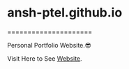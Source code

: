 # ansh-ptel.github.io
=====================

Personal Portfolio Website.😎

Visit Here to See [Website](https://ansh-ptel.github.io).
